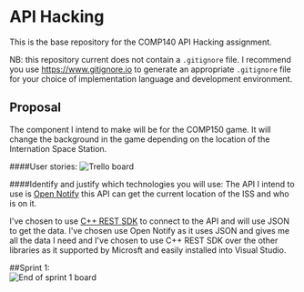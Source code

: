 # API Hacking
This is the base repository for the COMP140 API Hacking assignment.

NB: this repository current does not contain a `.gitignore` file. I recommend you use https://www.gitignore.io to generate an appropriate `.gitignore` file for your choice of implementation language and development environment.

## Proposal
The component I intend to make will be for the COMP150 game. It will change the background in the game depending on the location of the Internation Space Station.  

####User stories: 
![Trello board](https://raw.githubusercontent.com/MaddieK19/comp140-api-hacking/master/Trello%20boards%20and%20cards/Trello%20board.PNG)

####Identify and justify which technologies you will use:
The API I intend to use is [Open Notify](http://open-notify.org/) this API can get the current location of the ISS and who is on it. 

I've chosen to use [C++ REST SDK](http://casablanca.codeplex.com/) to connect to the API and will use JSON to get the data. I've chosen use Open Notify as it uses JSON and gives me all the data I need and I've chosen to use C++ REST SDK over the other libraries as it supported by Microsft and easily installed into Visual Studio.

##Sprint 1:  
![End of sprint 1 board](https://raw.githubusercontent.com/MaddieK19/comp140-api-hacking/master/Trello%20boards%20and%20cards/End%20of%20sprint%20one.PNG)


